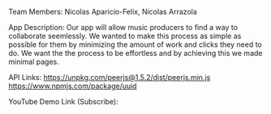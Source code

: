 Team Members: Nicolas Aparicio-Felix, Nicolas Arrazola

App Description: Our app will allow music producers to find a way to collaborate seemlessly. We wanted to make this process as simple as possible for them by minimizing the amount of work and clicks they need to do. We want the the process to be effortless and by achieving this we made minimal pages.

API Links:
https://unpkg.com/peerjs@1.5.2/dist/peerjs.min.js
https://www.npmjs.com/package/uuid

YouTube Demo Link (Subscribe):
